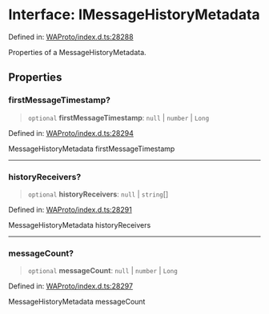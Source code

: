 # Interface: IMessageHistoryMetadata

Defined in: [WAProto/index.d.ts:28288](https://github.com/Fokusdotid/bail/blob/c270ba4454f95d50cec87a9d90b03360fac7058e/WAProto/index.d.ts#L28288)

Properties of a MessageHistoryMetadata.

## Properties

### firstMessageTimestamp?

> `optional` **firstMessageTimestamp**: `null` \| `number` \| `Long`

Defined in: [WAProto/index.d.ts:28294](https://github.com/Fokusdotid/bail/blob/c270ba4454f95d50cec87a9d90b03360fac7058e/WAProto/index.d.ts#L28294)

MessageHistoryMetadata firstMessageTimestamp

***

### historyReceivers?

> `optional` **historyReceivers**: `null` \| `string`[]

Defined in: [WAProto/index.d.ts:28291](https://github.com/Fokusdotid/bail/blob/c270ba4454f95d50cec87a9d90b03360fac7058e/WAProto/index.d.ts#L28291)

MessageHistoryMetadata historyReceivers

***

### messageCount?

> `optional` **messageCount**: `null` \| `number` \| `Long`

Defined in: [WAProto/index.d.ts:28297](https://github.com/Fokusdotid/bail/blob/c270ba4454f95d50cec87a9d90b03360fac7058e/WAProto/index.d.ts#L28297)

MessageHistoryMetadata messageCount
